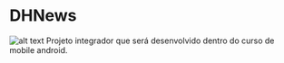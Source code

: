# DHNews
![alt text](https://ibb.co/480T9TK)
Projeto integrador que será desenvolvido dentro do curso de mobile android.
